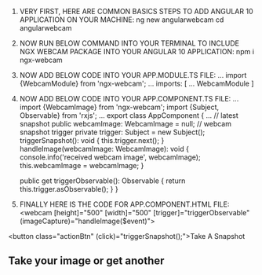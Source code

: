 1. VERY FIRST, HERE ARE COMMON BASICS STEPS TO ADD ANGULAR 10 APPLICATION ON YOUR MACHINE:
ng new angularwebcam
cd angularwebcam

2. NOW RUN BELOW COMMAND INTO YOUR TERMINAL TO INCLUDE NGX WEBCAM PACKAGE INTO YOUR ANGULAR 10 APPLICATION:
npm i ngx-webcam

3. NOW ADD BELOW CODE INTO YOUR APP.MODULE.TS FILE:
...
import {WebcamModule} from 'ngx-webcam';
...
imports: [
    ...
    WebcamModule
]

4. NOW ADD BELOW CODE INTO YOUR APP.COMPONENT.TS FILE:
...
import {WebcamImage} from 'ngx-webcam';
import {Subject, Observable} from 'rxjs';
...
export class AppComponent {
...
   // latest snapshot
   public webcamImage: WebcamImage = null;
   // webcam snapshot trigger
   private trigger: Subject<void> = new Subject<void>();
   triggerSnapshot(): void {
    this.trigger.next();
   }
   handleImage(webcamImage: WebcamImage): void {
    console.info('received webcam image', webcamImage);
    this.webcamImage = webcamImage;
   }
  
   public get triggerObservable(): Observable<void> {
    return this.trigger.asObservable();
   }
}

5. FINALLY HERE IS THE CODE FOR APP.COMPONENT.HTML FILE:
<webcam [height]="500" [width]="500" [trigger]="triggerObservable" (imageCapture)="handleImage($event)"></webcam>
<!-- Button Takes Photo -->
<button class="actionBtn" (click)="triggerSnapshot();">Take A Snapshot</button>
<!-- Snapshot Div where image will be shown -->
<div class="snapshot" *ngIf="webcamImage">
  <h2>Take your image or get another</h2>
  <img [src]="webcamImage.imageAsDataUrl"/>
</div>
